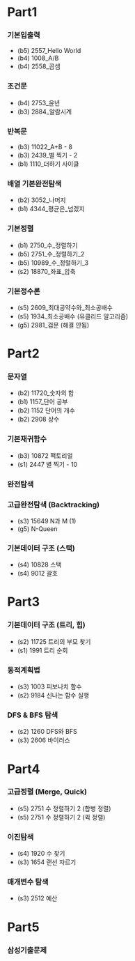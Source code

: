 # Part1

### 기본입출력

- (b5) 2557_Hello World
- (b4) 1008_A/B
- (b4) 2558_곱셈

### 조건문

- (b4) 2753_윤년
- (b3) 2884_알람시계

### 반복문

- (b3) 11022_A+B - 8
- (b3) 2439_별 찍기 - 2
- (b1) 1110_더하기 사이클

### 배열 기본완전탐색

- (b2) 3052_나머지
- (b1) 4344_평균은_넘겠지

### 기본정렬

- (b1) 2750_수_정렬하기
- (b5) 2751_수_정렬하기_2
- (b5) 10989_수_정렬하기_3
- (s2) 18870_좌표_압축

### 기본정수론

- (s5) 2609_최대공약수와_최소공배수
- (s5) 1934_최소공배수 (유클리드 알고리즘)
- (g5) 2981_검문 (해결 안됨)

# Part2

### 문자열

- (b2) 11720_숫자의 합
- (b1) 1157_단어 공부
- (b2) 1152 단어의 개수
- (b2) 2908	상수

### 기본재귀함수

- (b3) 10872 팩토리얼
- (s1) 2447 별 찍기 - 10

### 완전탐색



### 고급완전탐색 (Backtracking)

- (s3) 15649 N과 M (1)
- (g5) N-Queen

### 기본데이터 구조 (스택)

- (s4) 10828 스택
- (s4) 9012 괄호
# Part3

### 기본데이터 구조 (트리, 힙)

- (s2) 11725 트리의 부모 찾기
- (s1) 1991 트리 순회

### 동적계획법

- (s3) 1003 피보나치 함수
- (s2) 9184 신나는 함수 실행

### DFS & BFS 탐색

- (s2) 1260 DFS와 BFS
- (s3) 2606 바이러스

# Part4

### 고급정렬 (Merge, Quick)

- (s5) 2751 수 정렬하기 2 (합병 정렬)
- (s5) 2751 수 정렬하기 2 (퀵 정렬)
### 이진탐색

- (s4) 1920 수 찾기
- (s3) 1654	랜선 자르기
### 매개변수 탐색

- (s3) 2512 예산
# Part5

### 삼성기출문제

